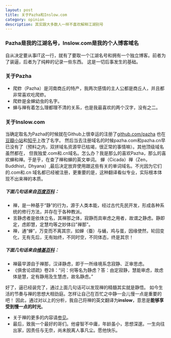 ```yaml
---
layout: post
title: 关于Pazha和Inslow.com
category: opinion
description: 其实跟大多数人一样不喜欢解释江湖别号
---
```


### **Pazha是我的江湖名号，Inslow.com是我的个人博客域名**

自从决定要从事IT这一行，就有了要取一个江湖名号和拥有一个独立博客。前者为了装逼，后者为了纯粹的记录一些东西。
这是一切后事发生的基础。

### **关于Pazha**

* 爬蚱（Pazha）是河南商丘的特产，我两次感情的主人公都是商丘人，并且都非常喜欢吃爬蚱。
* 爬蚱是金蝉幼虫的名字。
* 蝉与禅有着怎么理都理不清的关系，也是我最喜欢的两个汉字，没有之二。
 
### **关于Inslow.com**

当确定取名为Pazha的时候就在Github上很幸运的注册了[github.com/pazha](http://github.com/pazha)
也在[豆瓣小站](http://site.douban.com/266725)和[知乎](http://www.zhihu.com/people/mrpz)上改了名字。
然后当去注册域名的时候pazha.com和pazha.cn早已没有了（预料之内，双拼域名资源早已枯竭，很正常的事情嘛）。其他顶级域名虽然都在，
但我独爱.com和.cn域名。怎么办？我是那么的喜欢Pazha，那么的喜欢蝉和禅。于是乎，在查了禅和蝉的英文单词。
蝉（Cicada）禅（Zen，Buddhist，Dhyana）,最后决定放弃使用跟这些有关的单词域名。不光因为它们的.com和.cn
域名都已经被注册，更重要的是，这种翻译看似专业，实际根本体现不出来禅的本质。

##### **下面几句话来自[百度百科](http://baike.baidu.com/subview/134954/5176690.htm)：**

* 禅，是一种基于“静”的行为，源于人类本能，经过古代先民开发，形成各种系统的修行方法，并存在于各种教派。
* 言静虑者是依体立名，其禅那之体，寂静而具审虑之用者，故谓之静虑。静即定，虑即慧，定慧均等之妙体曰"禅那"。
* 禅，通“蝉”，万变而不离其宗，如蝉（蚕）与蛹，鸡与蛋，因缘使然，轮回变化，无有先后，无有始终，不同时空，不同体态，终是其宗！

##### **下面几句话来自[维基百科](https://zh.wikipedia.org/wiki/%E7%A6%85)：**

* 禅最早源自于禅那，汉译静虑，即于一所缘境系念寂静、正审思虑。
* 《俱舍论颂疏》卷28：“问：何等名为静虑？答：由定寂静，慧能审虑，故虑体是慧，定有静用及生慧虑，故名静虑。”

好了，逼已经装完了，通过上面几句话可以发现禅的精髓其实就是静悟。
如今生活的节奏与禅的思想大相劲庭。怎样让自己在百忙之中静一会儿慢一点是重要的吧！
因此，通过对以上的分析，我自己将禅的英文翻译为**inslow**，意思是**能够享受到慢一点的时光**。

* 关于禅的更多的内容请[参见](http://www.cwhweb.com/)。
* 最后，致我一个最好的哥们。他睿智不中庸，年龄虽小，思想深邃。一生向往出家，因责任与无奈，尚未脱离人事凡尘。愿他快乐。